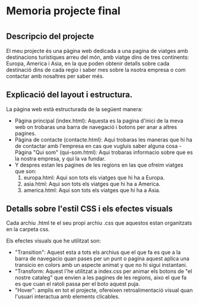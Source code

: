 <h1>Memoria projecte final<h1>
<h2>Descripcio del projecte</h2>
<p>El meu projecte és una pàgina web dedicada a una pagina de viatges amb destinacions turístiques arreu del món,  amb viatge dins de tres continents: Europa, America i Asia, en la que poden obtenir detalls sobre cada destinació dins de cada regio i saber mes sobre la nsotra empresa o com contactar amb nosaltres per saber més.</p>
<h2>Explicació del layout i estructura.</h2>
<p>La pàgina web està estructurada de la següent manera:
  
- Pàgina principal (index.html): Aquesta es la pagina d'inici de la meva web on trobaras una barra de navegació i botons per anar a altres pagines.
- Pàgina de contacte (contacte.html): Aqui trobaras les maneras que hi ha de contactar amb l'empresa en cas que vugluis saber alguna cosa
-Pàgina "Qui som" (qui-som.html): Aqui trobaras informacio sobre que es la nostra empresa, y qui la va fundar.
- Y despres estan les pagines de les regions en las que ofreim viatges que son:
  1. europa.html: Aqui son tots els viatges que hi ha a Europa.
  2. asia.html: Aqui son tots els viatges que hi ha a America.
  3. america.html: Aqui son tots els viatges que hi ha a Asia.</p>

<h2>Detalls sobre l'estil CSS i els efectes visuals</h2>
<p>Cada archiu .html te el seu propi archiu .css que aquestos estan organitzats en la carpeta css.</p>

Els efectes visuals que he utilitzat son: 
- "Transition": Aquest esta a tots els archius que el que fa es que a la barra de navegacio quan pases per un punt o pagina aquest aplica una transicio en colors amb un aspecte animat y que no hi sigui instantani.
- "Transform: Aquest l'he utilitzat a index.css per animar els botons de "el nostre cataleg" que envien a les pagines de les regions, aixo el que fa es que cuan el ratoli passa per el boto aquest puja.
- "Hover": amplis en tot el projecte, ofereixen retroalimentació visual quan l'usuari interactua amb elements clicables.
